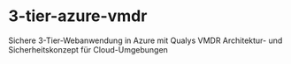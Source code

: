 # 3-tier-azure-vmdr
Sichere 3-Tier-Webanwendung in Azure mit Qualys VMDR Architektur- und Sicherheitskonzept für Cloud-Umgebungen
